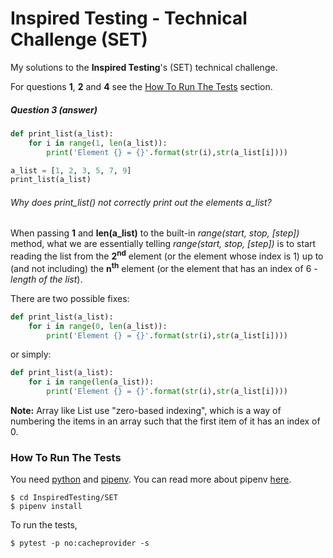 # Inspired Testing - Technical Challenge (SET)

My solutions to the **Inspired Testing**'s (SET) technical challenge.

For questions **1**, **2** and **4** see the [How To Run The Tests](#how-to-run-the-tests) section.

##### Question 3 (answer)

```python
def print_list(a_list):
    for i in range(1, len(a_list)):
        print('Element {} = {}'.format(str(i),str(a_list[i])))

a_list = [1, 2, 3, 5, 7, 9]
print_list(a_list)

```

###### Why does print_list() not correctly print out the elements a_list?


When passing **1** and **len(a_list)** to the built-in *range(start, stop, [step])* method, 
what we are essentially telling *range(start, stop, [step])* is to start reading the list
from the **2<sup>nd</sup>** element (or the element whose index is 1) 
up to (and not including) the **n<sup>th</sup>** element (or the element that has an index of 6 - *length of the list*).

There are two possible fixes:

```python
def print_list(a_list):
    for i in range(0, len(a_list)):
        print('Element {} = {}'.format(str(i),str(a_list[i])))
```

or simply:
```python
def print_list(a_list):
    for i in range(len(a_list)):
        print('Element {} = {}'.format(str(i),str(a_list[i])))
```

**Note:** Array like List use "zero-based indexing", which is a way of numbering the items in an array such 
that the first item of it has an index of 0.

### How To Run The Tests

You need [python](https://www.python.org/downloads/) and [pipenv](https://pypi.org/project/pipenv/). 
You can read more about pipenv [here](https://pipenv.pypa.io/en/latest/).

```console
$ cd InspiredTesting/SET
$ pipenv install
```

To run the tests,

```console
$ pytest -p no:cacheprovider -s
```
